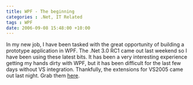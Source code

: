 ```yaml
---
title: WPF - The beginning
categories : .Net, IT Related
tags : WPF
date: 2006-09-08 15:48:00 +10:00
---
```


In my new job, I have been tasked with the great opportunity of building a prototype application in WPF. The .Net 3.0 RC1 came out last weekend so I have been using these latest bits. It has been a very interesting experience getting my hands dirty with WPF, but it has been difficult for the last few days without VS integration. Thankfully, the extensions for VS2005 came out last night. Grab them [here][0].

[0]: http://www.microsoft.com/downloads/info.aspx?na=40&amp;p=3&amp;SrcDisplayLang=en&amp;SrcCategoryId=&amp;SrcFamilyId=117ECFD3-98AD-4D67-87D2-E95A8407FA86&amp;u=http%3a%2f%2fwww.microsoft.com%2fdownloads%2fdetails.aspx%3fFamilyId%3d935AABF9-D1D0-4FC9-B443-877D8EA6EAB8%26display
